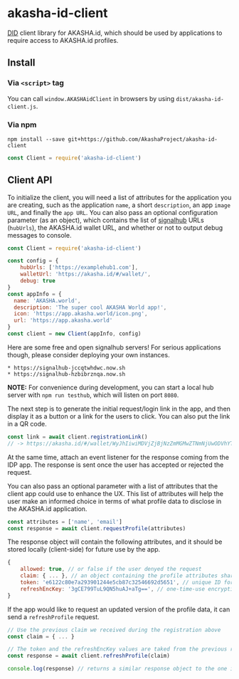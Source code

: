 # akasha-id-client
[DID](https://w3c-ccg.github.io/did-spec/) client library for AKASHA.id, which should be used by applications to require access to AKASHA.id profiles.


## Install

### Via `<script>` tag

You can call `window.AKASHAidClient` in browsers by using `dist/akasha-id-client.js`.

### Via npm

`npm install --save git+https://github.com/AkashaProject/akasha-id-client`

```js
const Client = require('akasha-id-client')
```


## Client API

To initialize the client, you will need a list of attributes for the application you are creating,
such as the application `name`, a short `description`, an app `image URL`, and finally the `app URL`.
You can also pass an optional configuration parameter (as an object), which contains the list of
[signalhub](https://github.com/mafintosh/signalhub) URLs (`hubUrls`), the AKASHA.id wallet URL,
and whether or not to output debug messages to console.

```js
const Client = require('akasha-id-client')

const config = {
    hubUrls: ['https://examplehub1.com'],
    walletUrl: 'https://akasha.id/#/wallet/',
    debug: true
}
const appInfo = {
  name: 'AKASHA.world',
  description: 'The super cool AKASHA World app!',
  icon: 'https://app.akasha.world/icon.png',
  url: 'https://app.akasha.world'
}
const client = new Client(appInfo, config)
```

Here are some free and open signalhub servers! For serious applications though, please consider deploying your own instances.

    * https://signalhub-jccqtwhdwc.now.sh
    * https://signalhub-hzbibrznqa.now.sh


**NOTE:** For convenience during development, you can start a local hub server with `npm run testhub`, which will listen on port `8080`.

The next step is to generate the initial request/login link in the app, and then display it as a button or a link for the users to click. You can also put the link in a QR code.

```js
const link = await client.registrationLink()
// -> https://akasha.id/#/wallet/WyJhIiwiMDVjZjBjNzZmMGMwZTNmNjUwODVhYTA1YmZmODFkMGI3MmI1M2VmOSIsIkVEZUJLekpwUkoyeVhUVnVncFRTQ2c9PSIsMTY4NzQ2NF0=
```

At the same time, attach an event listener for the response coming from the IDP app. The response
is sent once the user has accepted or rejected the request.

You can also pass an optional parameter with a list of attributes that the client app could use
to enhance the UX. This list of attributes will help the user make an informed choice in terms of
what profile data to disclose in the AKASHA.id application.

```js
const attributes = ['name', 'email']
const response = await client.requestProfile(attributes)
```

The response object will contain the following attributes, and it should be stored locally (client-side) for future use by the app.

```js
{
    allowed: true, // or false if the user denyed the request
    claim: { ... }, // an object containing the profile attributes shared by the user
    token: 'e6122c80e7a293901244e5cb87c32546692d5651', // unique ID for this app that is used for future requests
    refreshEncKey: '3gCE799TuL9QN5huAJ+aTg==', // one-time-use encryption key for the next request
}
```

If the app would like to request an updated version of the profile data, it can send a `refreshProfile` request.

```js
// Use the previous claim we received during the registration above
const claim = { ... }

// The token and the refreshEncKey values are taked from the previous response (above)
const response = await client.refreshProfile(claim)

console.log(response) // returns a similar response object to the one in the previous step
```
